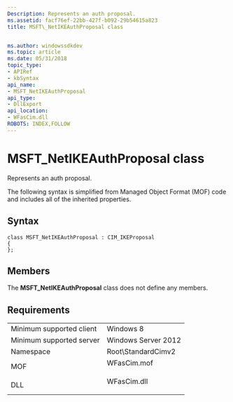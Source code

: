 ```yaml
---
Description: Represents an auth proposal.
ms.assetid: facf76ef-22bb-427f-b092-29b54615a823
title: MSFT\_NetIKEAuthProposal class


ms.author: windowssdkdev
ms.topic: article
ms.date: 05/31/2018
topic_type: 
- APIRef
- kbSyntax
api_name: 
- MSFT_NetIKEAuthProposal
api_type: 
- DllExport
api_location: 
- WFasCim.dll
ROBOTS: INDEX,FOLLOW
---
```


# MSFT\_NetIKEAuthProposal class

Represents an auth proposal.

The following syntax is simplified from Managed Object Format (MOF) code and includes all of the inherited properties.

## Syntax

``` syntax
class MSFT_NetIKEAuthProposal : CIM_IKEProposal
{
};
```

## Members

The **MSFT\_NetIKEAuthProposal** class does not define any members.

## Requirements



|                                     |                                                                                        |
|-------------------------------------|----------------------------------------------------------------------------------------|
| Minimum supported client<br/> | Windows 8<br/>                                                                   |
| Minimum supported server<br/> | Windows Server 2012<br/>                                                         |
| Namespace<br/>                | Root\\StandardCimv2<br/>                                                         |
| MOF<br/>                      | <dl> <dt>WFasCim.mof</dt> </dl> |
| DLL<br/>                      | <dl> <dt>WFasCim.dll</dt> </dl> |



 

 





